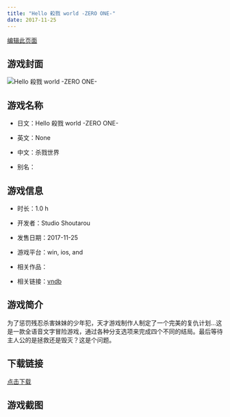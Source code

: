 ```yaml
---
title: "Hello 殺戮 world -ZERO ONE-"
date: 2017-11-25
---
```

[编辑此页面](https://github.com/ACG-3/ADV3-source/blob/main/source/_posts/Hello%20%E6%AE%BA%E6%88%AE%20world%20-ZERO%20ONE-.md)

## 游戏封面

![Hello 殺戮 world -ZERO ONE-](https%3A//pan.timero.xyz/onedrive/img_lib_001/Hello%20%E6%AE%BA%E6%88%AE%20world%20-ZERO%20ONE-_cover.avif)


## 游戏名称

- 日文：Hello 殺戮 world -ZERO ONE-
- 英文：None
- 中文：杀戮世界

- 别名：


## 游戏信息

- 时长：1.0 h
- 开发者：Studio Shoutarou
- 发售日期：2017-11-25
- 游戏平台：win, ios, and
- 相关作品：

- 相关链接：[vndb](https://vndb.org/v25520)


## 游戏简介

为了惩罚残忍杀害妹妹的少年犯，天才游戏制作人制定了一个完美的复仇计划...这是一款全语音文字冒险游戏，通过各种分支选项来完成四个不同的结局。最后等待主人公的是拯救还是毁灭？这是个问题。




## 下载链接

[点击下载](https://pan.timero.xyz/onedrive/adv_lib_001/Hello%20%E6%AE%BA%E6%88%AE%20world%20-ZERO%20ONE-)


## 游戏截图


